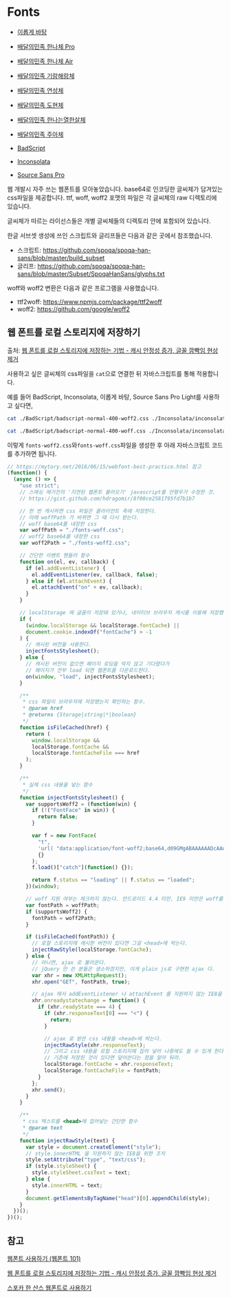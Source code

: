 # Fonts

- [이롭게 바탕](https://hrzon.github.io/fonts/IropkeBatangMSubset/)
- [배달의민족 한나체 Pro](https://hrzon.github.io/fonts/BM-HANNA-Pro)
- [배달의민족 한나체 Air](https://hrzon.github.io/fonts/BM-HANNA-Air)
- [배달의민족 기랑해랑체](https://hrzon.github.io/fonts/BM-KIRANGHAERANG)
- [배달의민족 연성체](https://hrzon.github.io/fonts/BM-YEONSUNG)
- [배달의민족 도현체](https://hrzon.github.io/fonts/BM-DoHyeon)
- [배달의민족 한나는열한살체](https://hrzon.github.io/fonts/BM-HANNA-11yrs-old)
- [배달의민족 주아체](https://hrzon.github.io/fonts/BM-JUA_TTF)

- [BadScript](https://hrzon.github.io/fonts/BadScript/)
- [Inconsolata](https://hrzon.github.io/fonts/Inconsolata/)
- [Source Sans Pro](https://hrzon.github.io/fonts/SourceSansPro/)

웹 개발시 자주 쓰는 웹폰트를 모아놓았습니다. base64로 인코딩한 글씨체가 담겨있는 css파일을 제공합니다. ttf, woff, woff2 포맷의 파일은 각 글씨체의 raw 디렉토리에 있습니다.

글씨체가 따르는 라이선스들은 개별 글씨체들의 디렉토리 안에 포함되어 있습니다.

한글 서브셋 생성에 쓰인 스크립트와 글리프들은 다음과 같은 곳에서 참조했습니다.

- 스크립트: <https://github.com/spoqa/spoqa-han-sans/blob/master/build_subset>
- 글리프: <https://github.com/spoqa/spoqa-han-sans/blob/master/Subset/SpoqaHanSans/glyphs.txt>

woff와 woff2 변환은 다음과 같은 프로그램을 사용했습니다.

- ttf2woff: <https://www.npmjs.com/package/ttf2woff>
- woff2: <https://github.com/google/woff2>

## 웹 폰트를 로컬 스토리지에 저장하기

출처: [웹 폰트를 로컬 스토리지에 저장하는 기법 - 캐시 안정성 증가, 글꼴 깜빡임 현상 제거](https://mytory.net/2016/06/15/webfont-best-practice.html)

사용하고 싶은 글씨체의 css파일을 `cat`으로 연결한 뒤 자바스크립트를 통해 적용합니다.

예를 들어 BadScript, Inconsolata, 이롭게 바탕, Source Sans Pro Light를 사용하고 싶다면,

```bash
cat ./BadScript/badscript-normal-400-woff2.css ./Inconsolata/inconsolata-normal-400-woff2.css ./IropkeBatangMSubset/iropke-batang-m-subset-woff2.css ./SourceSansPro/source-sans-pro-normal-300-woff2.css > fonts-woff2.css

cat ./BadScript/badscript-normal-400-woff.css ./Inconsolata/inconsolata-normal-400-woff.css ./IropkeBatangMSubset/iropke-batang-m-subset-woff.css ./SourceSansPro/source-sans-pro-normal-300-woff.css > fonts-woff.css
```

이렇게 `fonts-woff2.css`와`fonts-woff.css`파일을 생성한 후 아래 자바스크립트 코드를 추가하면 됩니다.

```javascript
// https://mytory.net/2016/06/15/webfont-best-practice.html 참고
(function() {
  (async () => {
    "use strict";
    // 스매싱 매거진의 '지연된 웹폰트 불러오기' javascript를 안형우가 수정한 것.
    // https://gist.github.com/hdragomir/8f00ce2581795fd7b1b7

    // 한 번 캐시하면 css 파일은 클라이언트 측에 저장한다.
    // 아래 woffPath 가 바뀌면 그 때 다시 받는다.
    // woff base64를 내장한 css
    var woffPath = "./fonts-woff.css";
    // woff2 base64를 내장한 css
    var woff2Path = "./fonts-woff2.css";

    // 간단한 이벤트 핸들러 함수
    function on(el, ev, callback) {
      if (el.addEventListener) {
        el.addEventListener(ev, callback, false);
      } else if (el.attachEvent) {
        el.attachEvent("on" + ev, callback);
      }
    }

    // localStorage 에 글꼴이 저장돼 있거나, 네이티브 브라우저 캐시를 이용해 저장했다면...
    if (
      (window.localStorage && localStorage.fontCache) ||
      document.cookie.indexOf("fontCache") > -1
    ) {
      // 캐시된 버전을 사용한다.
      injectFontsStylesheet();
    } else {
      // 캐시된 버전이 없으면 페이지 로딩을 막지 않고 기다렸다가
      // 페이지가 전부 load 되면 웹폰트를 다운로드한다.
      on(window, "load", injectFontsStylesheet);
    }

    /**
     * css 파일이 브라우저에 저장됐는지 확인하는 함수.
     * @param href
     * @returns {Storage|string|*|boolean}
     */
    function isFileCached(href) {
      return (
        window.localStorage &&
        localStorage.fontCache &&
        localStorage.fontCacheFile === href
      );
    }

    /**
     * 실제 css 내용을 넣는 함수
     */
    function injectFontsStylesheet() {
      var supportsWoff2 = (function(win) {
        if (!("FontFace" in win)) {
          return false;
        }

        var f = new FontFace(
          "t",
          'url( "data:application/font-woff2;base64,d09GMgABAAAAAADcAAoAAAAAAggAAACWAAEAAAAAAAAAAAAAAAAAAAAAAAAAAAAABk4ALAoUNAE2AiQDCAsGAAQgBSAHIBtvAcieB3aD8wURQ+TZazbRE9HvF5vde4KCYGhiCgq/NKPF0i6UIsZynbP+Xi9Ng+XLbNlmNz/xIBBqq61FIQRJhC/+QA/08PJQJ3sK5TZFMlWzC/iK5GUN40psgqvxwBjBOg6JUSJ7ewyKE2AAaXZrfUB4v+hze37ugJ9d+DeYqiDwVgCawviwVFGnuttkLqIMGivmDg" ) format( "woff2" )',
          {}
        );
        f.load()["catch"](function() {});

        return f.status == "loading" || f.status == "loaded";
      })(window);

      // woff 지원 여부는 체크하지 않는다. 안드로이드 4.4 미만, IE9 미만은 woff를 지원하지 않는데, 워낙 소수라 일단 디텍트 코드를 넣지 않았다.
      var fontPath = woffPath;
      if (supportsWoff2) {
        fontPath = woff2Path;
      }

      if (isFileCached(fontPath)) {
        // 로컬 스토리지에 캐시한 버전이 있다면 그걸 <head>에 박는다.
        injectRawStyle(localStorage.fontCache);
      } else {
        // 아니면, ajax 로 불러온다.
        // jQuery 만 쓴 분들은 생소하겠지만, 이게 plain js로 구현한 ajax 다.
        var xhr = new XMLHttpRequest();
        xhr.open("GET", fontPath, true);

        // ajax 에서 addEventListener 나 attachEvent 를 지원하지 않는 IE8을 위한 조치
        xhr.onreadystatechange = function() {
          if (xhr.readyState === 4) {
            if (xhr.responseText[0] === "<") {
              return;
            }

            // ajax 로 받은 css 내용을 <head>에 박는다.
            injectRawStyle(xhr.responseText);
            // 그리고 css 내용을 로컬 스토리지에 집어 넣어 나중에도 쓸 수 있게 한다.
            // 기존에 저장된 것이 있다면 덮어쓴다는 점을 알아 둬라.
            localStorage.fontCache = xhr.responseText;
            localStorage.fontCacheFile = fontPath;
          }
        };
        xhr.send();
      }
    }

    /**
     * css 텍스트를 <head>에 집어넣는 간단한 함수
     * @param text
     */
    function injectRawStyle(text) {
      var style = document.createElement("style");
      // style.innerHTML 을 지원하지 않는 IE8을 위한 조치
      style.setAttribute("type", "text/css");
      if (style.styleSheet) {
        style.styleSheet.cssText = text;
      } else {
        style.innerHTML = text;
      }
      document.getElementsByTagName("head")[0].appendChild(style);
    }
  })();
})();
```

## 참고

[웹폰트 사용하기 (웹폰트 101)](http://wit.nts-corp.com/2017/02/13/4258)

[웹 폰트를 로컬 스토리지에 저장하는 기법 - 캐시 안정성 증가, 글꼴 깜빡임 현상 제거](https://mytory.net/2016/06/15/webfont-best-practice.html)

[스포카 한 산스 웹폰트로 사용하기](https://spoqa.github.io/2017/02/15/using-shs-as-webfonts.html)
